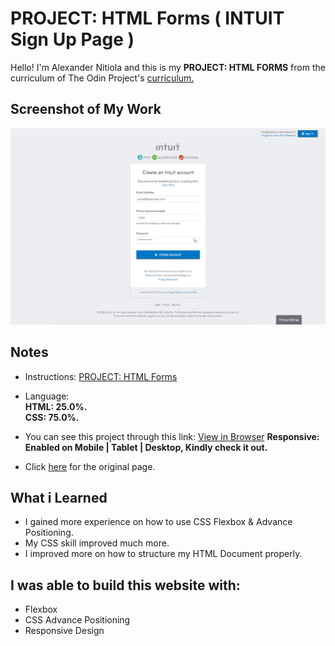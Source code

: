 # PROJECT: HTML Forms ( INTUIT Sign Up Page )
Hello! I'm Alexander Nitiola and this is my **PROJECT: HTML FORMS** from the 
curriculum of The Odin Project's [curriculum.](https://www.theodinproject.com/courses?ref=homenav)

## Screenshot of My Work
![Screenshot](assets/images/screenshot/mint.jpg)

## Notes
- Instructions: [PROJECT: HTML Forms](https://www.theodinproject.com/courses/html5-and-css3/lessons/html-forms)
- Language:  
**HTML:  25.0%.  
CSS: 75.0%.**
- You can see this project through this link: [View in Browser](https://thecre8tor.github.io/mint_signup_form/)
**Responsive: 
Enabled on Mobile | Tablet | Desktop, 
Kindly check it out.**

- Click [here](https://accounts.intuit.com/signup.html) for the original page.

## What i Learned
* I gained more experience on how to use CSS Flexbox & Advance Positioning.
* My CSS skill improved much more.
* I improved more on how to structure my HTML Document properly.

## I was able to build this website with:
* Flexbox
* CSS Advance Positioning
* Responsive Design